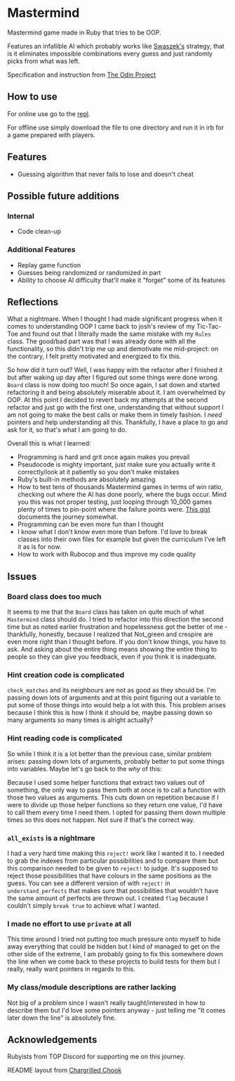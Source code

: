 # Mastermind

Mastermind game made in Ruby that tries to be OOP.

Features an infallible AI which probably works like [Swaszek's](https://mathworld.wolfram.com/Mastermind.html) strategy,
that is it eliminates impossible combinations every guess and just randomly picks from what was left.

Specification and instruction from [The Odin Project](https://www.theodinproject.com/paths/full-stack-ruby-on-rails/courses/ruby-programming/lessons/mastermind)

## How to use

For online use go to the [repl](https://replit.com/@scheals/Mastermind?v=1).

For offline use simply download the file to one directory and run it in irb for a game prepared with players.

## Features
* Guessing algorithm that never fails to lose and doesn't cheat

## Possible future additions

### Internal
* Code clean-up

### Additional Features
* Replay game function
* Guesses being randomized or randomized in part
* Ability to choose AI difficulty that'll make it "forget" some of its features


## Reflections

What a nightmare. When I thought I had made significant progress when it comes to understanding OOP I came back to josh's review of my Tic-Tac-Toe
and found out that I literally made the same mistake with my `Rules` class. The good/bad part was that I was already done with all the functionality,
so this didn't trip me up and demotivate me mid-project: on the contrary, I felt pretty motivated and energized to fix this.

So how did it turn out? Well, I was happy with the refactor after I finished it but after waking up day after I figured out some things were done wrong.
`Board` class is now doing too much! So once again, I sat down and started refactoring it and being absolutely miserable about it. I am overwhelmed by OOP.
At this point I decided to revert back my attempts at the second refactor and just go with the first one, understanding that without support I am not going
to make the best calls or make them in timely fashion. I *need* pointers and help understanding all this. Thankfully, I have a place to go and ask for it, so that's
what I am going to do.

Overall this is what I learned:
* Programming is hard and grit once again makes you prevail
* Pseudocode is mighty important, just make sure you actually write it correctly/look at it
patiently so you don't make mistakes
* Ruby's built-in methods are absolutely amazing
* How to test tens of thousands Mastermind games in terms of win ratio,
checking out where the AI has done poorly, where the bugs occur. Mind you this was not proper testing, just looping
through 10_000 games plenty of times to pin-point where the failure points were.
[This gist](https://gist.github.com/scheals/172ec36e2e4ea9b144a9bec77f3d1534) documents the journey somewhat.
* Programming can be even more fun than I thought
* I know what I don't know even more than before. I'd love to break classes into their own files for example but given the curriculum I've left it as is for now.
* How to work with Rubocop and thus improve my code quality

## Issues

### Board class does too much
It seems to me that the `Board` class has taken on quite much of what `Mastermind` class should do. I tried to refactor into this direction the second time but as noted earlier
frustration and hopelessness got the better of me - thankfully, honestly, because I realized that Not_green and crespire are even more right than I thought before. If you don't
know things, you have to ask. And asking about the entire thing means showing the entire thing to people so they can give you feedback, even if you think it is inadequate.

### Hint creation code is complicated
`check_matches` and its neighbours are not as good as they should be. I'm passing down lots of arguments and at this point figuring out a variable to put some of those things
into would help a lot with this. This problem arises because I think this is how I think it should be, maybe passing down so many arguments so many times is alright actually?

### Hint reading code is complicated
So while I think it is a lot better than the previous case, similar problem arises: passing down lots of arguments, probably better to put some things into variables.
Maybe let's go back to the *why* of this:

Because I used some helper functions that extract two values out of something, the only way to pass them both at once is to call a function with those two values as arguments.
This cuts down on repetition because if I were to divide up those helper functions so they return one value, I'd have to call them every time I need them. I opted for passing them down multiple times so this does not happen. Not sure if that's the correct way.

### `all_exists` is a nightmare

I had a very hard time making this `reject!` work like I wanted it to. I needed to grab the indexes from particular possibilities and to compare them but this comparison needed to be given to `reject!` to judge. It's supposed to reject those possibilities that have colours in the same positions as the guess. You can see a different version of with `reject!` in `understand_perfects` that makes sure that possibilities that wouldn't have the same amount of perfects are thrown out. I created `flag` because I couldn't simply `break true` to achieve what I wanted.

### I made no effort to use `private` at all
This time around I tried not putting too much pressure onto myself to hide away everything that could be hidden but I kind of managed to get on the other side of the extreme,
I am probably going to fix this somewhere down the line when we come back to these projects to build tests for them but I really, really want pointers in regards to this.

### My class/module descriptions are rather lacking
Not big of a problem since I wasn't really taught/interested in how to describe them but I'd love some pointers anyway - just telling me "It comes later down the line" is absolutely fine.

## Acknowledgements
Rubyists from TOP Discord for supporting me on this journey.

README layout from [Chargrilled Chook](https://github.com/ChargrilledChook)
